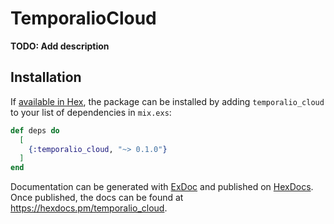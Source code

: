 # TemporalioCloud

**TODO: Add description**

## Installation

If [available in Hex](https://hex.pm/docs/publish), the package can be installed
by adding `temporalio_cloud` to your list of dependencies in `mix.exs`:

```elixir
def deps do
  [
    {:temporalio_cloud, "~> 0.1.0"}
  ]
end
```

Documentation can be generated with [ExDoc](https://github.com/elixir-lang/ex_doc)
and published on [HexDocs](https://hexdocs.pm). Once published, the docs can
be found at <https://hexdocs.pm/temporalio_cloud>.

